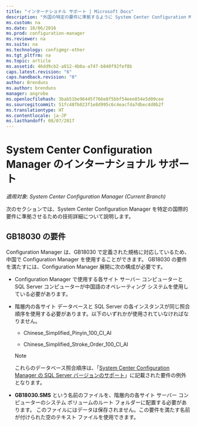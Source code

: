 ```yaml
---
title: "インターナショナル サポート | Microsoft Docs"
description: "外国の特定の要件に準拠するように System Center Configuration Manager を構成します。"
ms.custom: na
ms.date: 10/06/2016
ms.prod: configuration-manager
ms.reviewer: na
ms.suite: na
ms.technology: configmgr-other
ms.tgt_pltfrm: na
ms.topic: article
ms.assetid: 46dd9cb2-a812-4b6a-a747-b840f92fef8b
caps.latest.revision: "6"
caps.handback.revision: "0"
author: Brenduns
ms.author: brenduns
manager: angrobe
ms.openlocfilehash: 3bab51be96445f766e8f5bbf54eee854e5d09cee
ms.sourcegitcommit: 51fc48fb023f1e8d995c6c4eacfda7dbec4d0b2f
ms.translationtype: HT
ms.contentlocale: ja-JP
ms.lasthandoff: 08/07/2017
---
```

# <a name="international-support-in-system-center-configuration-manager"></a>System Center Configuration Manager のインターナショナル サポート

*適用対象: System Center Configuration Manager (Current Branch)*

次のセクションでは、System Center Configuration Manager を特定の国際的要件に準拠させるための技術詳細について説明します。  

## <a name="gb18030-requirements"></a>GB18030 の要件  
 Configuration Manager は、GB18030 で定義された規格に対応しているため、中国で Configuration Manager を使用することができます。 GB18030 の要件を満たすには、Configuration Manager 展開に次の構成が必要です。  

-   Configuration Manager で使用する各サイト サーバー コンピューターと SQL Server コンピューターが中国語のオペレーティング システムを使用している必要があります。  

-   階層内の各サイト データベースと SQL Server の各インスタンスが同じ照合順序を使用する必要があります。以下のいずれかが使用されていなければなりません。  

    -   Chinese_Simplified_Pinyin_100_CI_AI  

    -   Chinese_Simplified_Stroke_Order_100_CI_AI  

    > [!NOTE]  
    >  これらのデータベース照合順序は、「[System Center Configuration Manager の SQL Server バージョンのサポート](../../../core/plan-design/configs/support-for-sql-server-versions.md)」に記載された要件の例外となります。  

-   **GB18030.SMS** という名前のファイルを、階層内の各サイト サーバー コンピューターのシステム ボリュームのルート フォルダーに配置する必要があります。 このファイルにはデータは保存されません。この要件を満たす名前が付けられた空のテキスト ファイルを使用できます。  

